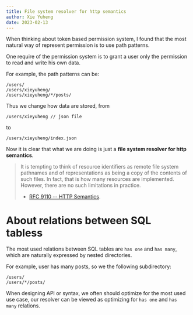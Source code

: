 ```yaml
---
title: File system resolver for http semantics
author: Xie Yuheng
date: 2023-02-13
---
```


When thinking about token based permission system,
I found that the most natural way of represent permission
is to use path patterns.

One require of the permission system is to grant a user
only the permission to read and write his own data.

For example, the path patterns can be:

```
/users/
/users/xieyuheng/
/users/xieyuheng/*/posts/
```

Thus we change how data are stored, from

```
/users/xieyuheng // json file
```

to

```
/users/xieyuheng/index.json
```

Now it is clear that what we are doing is just
a **file system resolver for http semantics**.

> It is tempting to think of resource identifiers as remote file
> system pathnames and of representations as being a copy of the
> contents of such files. In fact, that is how many resources are
> implemented. However, there are no such limitations in practice.
>
> - [RFC 9110 -- HTTP Semantics](https://www.rfc-editor.org/rfc/rfc9110.html).

# About relations between SQL tabless

The most used relations between SQL tables
are `has one` and `has many`,
which are naturally expressed by nested directories.

For example, user has many posts, so we the following subdirectory:

```
/users/
/users/*/posts/
```

When designing API or syntax,
we often should optimize for the most used use case,
our resolver can be viewed as optimizing for
`has one` and `has many` relations.
